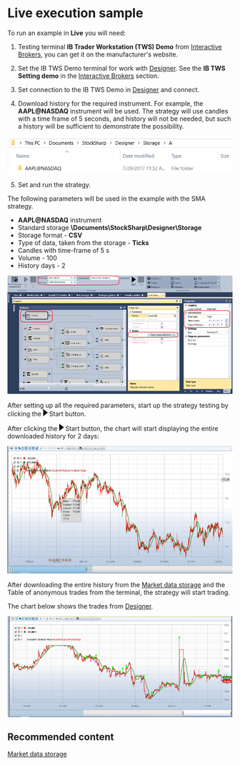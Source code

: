 # Live execution sample

To run an example in **Live** you will need:

1. Testing terminal **IB Trader Workstation (TWS) Demo** from [Interactive Brokers](IB.md), you can get it on the manufacturer's website.

2. Set the IB TWS Demo terminal for work with [Designer](Designer.md). See the **IB TWS Setting demo** in the [Interactive Brokers](IB.md) section.

3. Set connection to the IB TWS Demo in [Designer](Designer.md) and connect.

4. Download history for the required instrument. For example, the **AAPL@NASDAQ** instrument will be used. The strategy will use candles with a time frame of 5 seconds, and history will not be needed, but such a history will be sufficient to demonstrate the possibility.

![Designer Example of Live trading 00](../images/Designer_Example_of_Live_trading_00.png)

5. Set and run the strategy.

The following parameters will be used in the example with the SMA strategy.

- **AAPL@NASDAQ** instrument
- Standard storage **\\Documents\\StockSharp\\Designer\\Storage**
- Storage format \- **CSV**
- Type of data, taken from the storage \- **Ticks**
- Candles with time\-frame of 5 s
- Volume \- 100
- History days \- 2

![Designer Example of Live trading 01](../images/Designer_Example_of_Live_trading_01.png)

After setting up all the required parameters, start up the strategy testing by clicking the ![Designer Panel Circuits 02](../images/Designer_Panel_Circuits_02.png) Start button.

After clicking the ![Designer Panel Circuits 02](../images/Designer_Panel_Circuits_02.png) Start button, the chart will start displaying the entire downloaded history for 2 days:

![Designer Example of Live trading 02](../images/Designer_Example_of_Live_trading_02.png)

After downloading the entire history from the [Market data storage](Designer_Repository_of_historical_data.md) and the Table of anonymous trades from the terminal, the strategy will start trading.

The chart below shows the trades from [Designer](Designer.md).

![Designer Example of Live trading 03](../images/Designer_Example_of_Live_trading_03.png)

## Recommended content

[Market data storage](Designer_Repository_of_historical_data.md)
